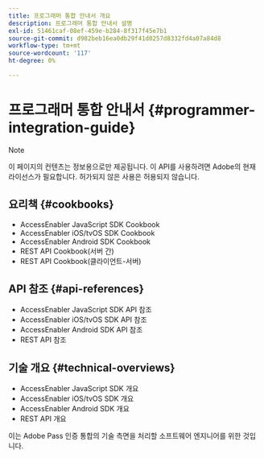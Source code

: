 ```yaml
---
title: 프로그래머 통합 안내서 개요
description: 프로그래머 통합 안내서 설명
exl-id: 51461caf-08ef-459e-b284-8f317f45e7b1
source-git-commit: d982beb16ea0db29f41d0257d8332fd4a07a84d8
workflow-type: tm+mt
source-wordcount: '117'
ht-degree: 0%

---
```


# 프로그래머 통합 안내서 {#programmer-integration-guide}


>[!NOTE]
>
>이 페이지의 컨텐츠는 정보용으로만 제공됩니다. 이 API를 사용하려면 Adobe의 현재 라이선스가 필요합니다. 허가되지 않은 사용은 허용되지 않습니다.
>

## 요리책 {#cookbooks}

* AccessEnabler JavaScript SDK Cookbook
* AccessEnabler iOS/tvOS SDK Cookbook
* AccessEnabler Android SDK Cookbook
* REST API Cookbook(서버 간)
* REST API Cookbook(클라이언트-서버)

## API 참조 {#api-references}

* AccessEnabler JavaScript SDK API 참조
* AccessEnabler iOS/tvOS SDK API 참조
* AccessEnabler Android SDK API 참조
* REST API 참조

## 기술 개요 {#technical-overviews}

* AccessEnabler JavaScript SDK 개요
* AccessEnabler iOS/tvOS SDK 개요
* AccessEnabler Android SDK 개요
* REST API 개요

이는 Adobe Pass 인증 통합의 기술 측면을 처리할 소프트웨어 엔지니어를 위한 것입니다.

<!--

>[!MORELIKETHIS]
>
>* Entitlement Flow
>* Programmer Use Cases
>* Error Reporting
>* Identifying Protected Resources
>* Temp Pass
>* Integrating the Media Token Verifier
>* User Metadata
>* Tracking Data in Adobe Pass Authentication
-->
